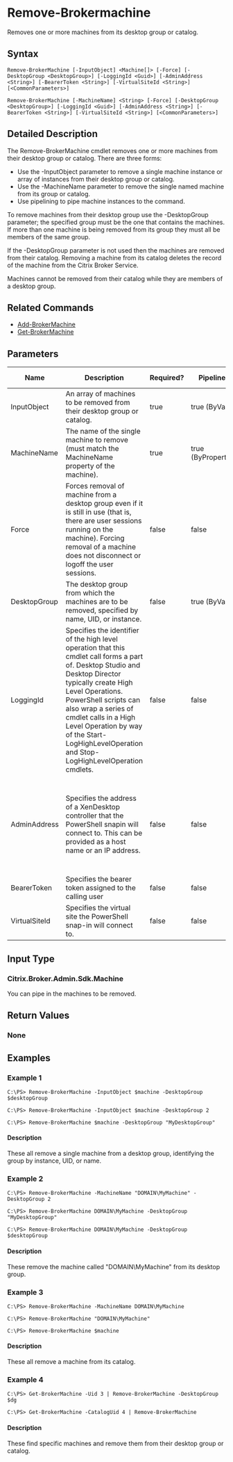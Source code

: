 ﻿
# Remove-Brokermachine
Removes one or more machines from its desktop group or catalog.
## Syntax
```
Remove-BrokerMachine [-InputObject] <Machine[]> [-Force] [-DesktopGroup <DesktopGroup>] [-LoggingId <Guid>] [-AdminAddress <String>] [-BearerToken <String>] [-VirtualSiteId <String>] [<CommonParameters>]

Remove-BrokerMachine [-MachineName] <String> [-Force] [-DesktopGroup <DesktopGroup>] [-LoggingId <Guid>] [-AdminAddress <String>] [-BearerToken <String>] [-VirtualSiteId <String>] [<CommonParameters>]
```
## Detailed Description
The Remove-BrokerMachine cmdlet removes one or more machines from their desktop group or catalog. There are three forms:


* Use the -InputObject parameter to remove a single machine instance or array of instances from their desktop group or catalog.
* Use the -MachineName parameter to remove the single named machine from its group or catalog.
* Use pipelining to pipe machine instances to the command.

To remove machines from their desktop group use the -DesktopGroup parameter; the specified group must be the one that contains the machines. If more than one machine is being removed from its group they must all be members of the same group.

If the -DesktopGroup parameter is not used then the machines are removed from their catalog. Removing a machine from its catalog deletes the record of the machine from the Citrix Broker Service.

Machines cannot be removed from their catalog while they are members of a desktop group.


## Related Commands

* [Add-BrokerMachine](./Add-BrokerMachine/)
* [Get-BrokerMachine](./Get-BrokerMachine/)
## Parameters
| Name   | Description | Required? | Pipeline Input | Default Value |
| --- | --- | --- | --- | --- |
| InputObject | An array of machines to be removed from their desktop group or catalog. | true | true (ByValue) |  |
| MachineName | The name of the single machine to remove (must match the MachineName property of the machine). | true | true (ByPropertyName) |  |
| Force | Forces removal of machine from a desktop group even if it is still in use (that is, there are user sessions running on the machine). Forcing removal of a machine does not disconnect or logoff the user sessions. | false | false |  |
| DesktopGroup | The desktop group from which the machines are to be removed, specified by name, UID, or instance. | false | true (ByValue) |  |
| LoggingId | Specifies the identifier of the high level operation that this cmdlet call forms a part of. Desktop Studio and Desktop Director typically create High Level Operations. PowerShell scripts can also wrap a series of cmdlet calls in a High Level Operation by way of the Start-LogHighLevelOperation and Stop-LogHighLevelOperation cmdlets. | false | false |  |
| AdminAddress | Specifies the address of a XenDesktop controller that the PowerShell snapin will connect to. This can be provided as a host name or an IP address. | false | false | Localhost. Once a value is provided by any cmdlet, this value will become the default. |
| BearerToken | Specifies the bearer token assigned to the calling user | false | false |  |
| VirtualSiteId | Specifies the virtual site the PowerShell snap-in will connect to. | false | false |  |

## Input Type

### Citrix.Broker.Admin.Sdk.Machine
You can pipe in the machines to be removed.
## Return Values

### None

## Examples

### Example 1
```
C:\PS> Remove-BrokerMachine -InputObject $machine -DesktopGroup $desktopGroup

C:\PS> Remove-BrokerMachine -InputObject $machine -DesktopGroup 2

C:\PS> Remove-BrokerMachine $machine -DesktopGroup "MyDesktopGroup"
```
#### Description
These all remove a single machine from a desktop group, identifying the group by instance, UID, or name.
### Example 2
```
C:\PS> Remove-BrokerMachine -MachineName "DOMAIN\MyMachine" -DesktopGroup 2

C:\PS> Remove-BrokerMachine DOMAIN\MyMachine -DesktopGroup "MyDesktopGroup"

C:\PS> Remove-BrokerMachine DOMAIN\MyMachine -DesktopGroup $desktopGroup
```
#### Description
These remove the machine called "DOMAIN\\MyMachine" from its desktop group.
### Example 3
```
C:\PS> Remove-BrokerMachine -MachineName DOMAIN\MyMachine

C:\PS> Remove-BrokerMachine "DOMAIN\MyMachine"

C:\PS> Remove-BrokerMachine $machine
```
#### Description
These all remove a machine from its catalog.
### Example 4
```
C:\PS> Get-BrokerMachine -Uid 3 | Remove-BrokerMachine -DesktopGroup $dg

C:\PS> Get-BrokerMachine -CatalogUid 4 | Remove-BrokerMachine
```
#### Description
These find specific machines and remove them from their desktop group or catalog.
